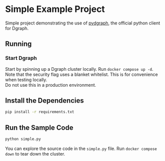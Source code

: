 # Simple Example Project

Simple project demonstrating the use of [pydgraph], the official python client for Dgraph.

[pydgraph]:https://github.com/dgraph-io/pydgraph

## Running

### Start Dgraph

Start by spinning up a Dgraph cluster locally.  Run `docker compose up -d`.
Note that the security flag uses a blanket whitelist.  This is for convenience when testing locally.  
Do not use this in a production environment.

## Install the Dependencies

```sh
pip install -r requirements.txt
```

## Run the Sample Code

```sh
python simple.py
```

You can explore the source code in the `simple.py` file.  Run `docker compose down` to tear down the cluster.
